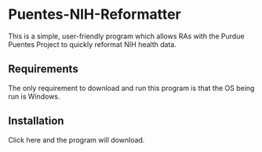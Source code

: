 # Puentes-NIH-Reformatter
This is a simple, user-friendly program which allows RAs with the Purdue Puentes Project to quickly reformat NIH health data.

## Requirements
The only requirement to download and run this program is that the OS being run is Windows.

## Installation
Click here and the program will download.
